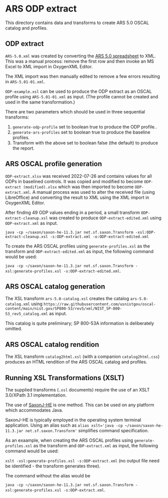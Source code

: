 # ARS ODP extract

This directory contains data and transforms to create ARS 5.0 OSCAL catalog and profiles.

## ODP extract

`ARS-5.0.xml` was created by converting the 
[ARS 5.0 spreadsheet](https://dkanreserve.prod.acquia-sites.com/sites/default/files/Main%20Library%20Documents/ARS%20Full%20Element%20Principle_Single_Assessment_Current%20V5.01.xlsx) to XML.
This was a manual process: remove the first row and then invoke an MS Excel to XML import in OxygenXML Editor.

The XML import was then manually edited to remove a few errors resulting in `ARS-5.01-01.xml`.

`ODP-example.xsl` can be used to produce the ODP extract as an OSCAL profile using `ARS-5.01-01.xml` as input. (The profile cannot be created and used in the same transformation.)

There are two parameters which should be used in three sequential transforms:
1. `generate-odp-profile` set to boolean true to produce the ODP profile..
1. `generate-ars-profiles` set to boolean true to produce the baseline profiles.
1. Transform with the above set to boolean false (the default) to produce the report.

## ARS OSCAL profile generation

`ODP-extract.xlsx` was received 2022-07-26 and contains values for all ODPs in baselined controls. It was copied and modified to become `ODP-extract (modified).xlsx` which was then imported to become `ODP-extract.xml`. A manual process was used to alter the received file (using LibreOffice) and converting the result to XML using the XML import in OxygenXML Editor.

After finding 49 ODP values ending in a period, a small transform `ODP-extract-cleanup.xsl` was created to produce `ODP-extract-edited.xml` using `ODP-extract.xml` as input.

`java -cp ~/saxon/saxon-he-11.3.jar net.sf.saxon.Transform -xsl:ODP-extract-cleanup.xsl -s:ODP-extract.xml -o:ODP-extract-edited.xml`

To create  the ARS OSCAL profiles using `generate-profiles.xsl` as the transform and  `ODP-extract-edited.xml` as input, the following command would be used:

`java -cp ~/saxon/saxon-he-11.3.jar net.sf.saxon.Transform -xsl:generate-profiles.xsl -s:ODP-extract-edited.xml`.

## ARS OSCAL catalog generation

The XSL transform `ars-5.0-catalog.xsl` creates the catalog `ars-5.0-catalog.xml` using `https://raw.githubusercontent.com/usnistgov/oscal-content/main/nist.gov/SP800-53/rev5/xml/NIST_SP-800-53_rev5_catalog.xml` as input.

This catalog is quite preliminary; SP 800-53A information is deliberately omitted.

## ARS OSCAL catalog rendition

The XSL transform `catalog2html.xsl` (with a companion `catalog2html.css`) produces an HTML rendition of the ARS OSCAL catalog and profiles.

## Running XSL Transformations (XSLT)

The supplied transforms (`.xsl` documents) require the use of an XSLT 3.0/XPath 3.1 implementation.

The use of [SaxonJ-HE](https://www.saxonica.com/html/documentation11/about/gettingstarted/gettingstartedjava.html) is one method. This can be used on any platform which accommodates Java.

SaxonJ-HE is typically employed in the operating system terminal application.
Using an alias such as `alias xslt='java -cp ~/saxon/saxon-he-11.3.jar net.sf.saxon.Transform'` simplifies command specification.

As an exaample, when creating the ARS OSCAL profiles using `generate-profiles.xsl` as the transform and  `ODP-extract.xml` as input, the following command would be used:

`xslt -xsl:generate-profiles.xsl -s:ODP-extract.xml` (no output file need be identified - the transform generates three).

The command without the alias would be

`java -cp ~/saxon/saxon-he-11.3.jar net.sf.saxon.Transform -xsl:generate-profiles.xsl -s:ODP-extract.xml`.